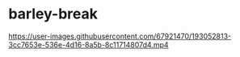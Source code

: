 # barley-break

https://user-images.githubusercontent.com/67921470/193052813-3cc7653e-536e-4d16-8a5b-8c11714807d4.mp4

